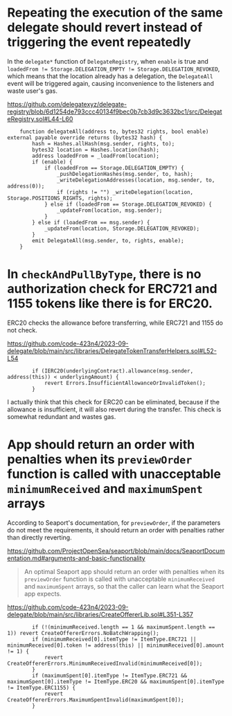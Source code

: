 # Repeating the execution of the same delegate should revert instead of triggering the event repeatedly

In the `delegate*` function of `DelegateRegistry`, when `enable` is true and `loadedFrom != Storage.DELEGATION_EMPTY != Storage.DELEGATION_REVOKED`, which means that the location already has a delegation, the `DelegateAll` event will be triggered again, causing inconvenience to the listeners and waste user's gas.

https://github.com/delegatexyz/delegate-registry/blob/6d1254de793ccc40134f9bec0b7cb3d9c3632bc1/src/DelegateRegistry.sol#L44-L60
```solidity
    function delegateAll(address to, bytes32 rights, bool enable) external payable override returns (bytes32 hash) {
        hash = Hashes.allHash(msg.sender, rights, to);
        bytes32 location = Hashes.location(hash);
        address loadedFrom = _loadFrom(location);
        if (enable) {
            if (loadedFrom == Storage.DELEGATION_EMPTY) {
                _pushDelegationHashes(msg.sender, to, hash);
                _writeDelegationAddresses(location, msg.sender, to, address(0));
                if (rights != "") _writeDelegation(location, Storage.POSITIONS_RIGHTS, rights);
            } else if (loadedFrom == Storage.DELEGATION_REVOKED) {
                _updateFrom(location, msg.sender);
            }
        } else if (loadedFrom == msg.sender) {
            _updateFrom(location, Storage.DELEGATION_REVOKED);
        }
        emit DelegateAll(msg.sender, to, rights, enable);
    }
```

# In `checkAndPullByType`, there is no authorization check for ERC721 and 1155 tokens like there is for ERC20.

ERC20 checks the allowance before transferring, while ERC721 and 1155 do not check.

https://github.com/code-423n4/2023-09-delegate/blob/main/src/libraries/DelegateTokenTransferHelpers.sol#L52-L54
```solidity
        if (IERC20(underlyingContract).allowance(msg.sender, address(this)) < underlyingAmount) {
            revert Errors.InsufficientAllowanceOrInvalidToken();
        }
```

I actually think that this check for ERC20 can be eliminated, because if the allowance is insufficient, it will also revert during the transfer. This check is somewhat redundant and wastes gas.

# App should return an order with penalties when its `previewOrder` function is called with unacceptable `minimumReceived` and `maximumSpent` arrays

According to Seaport's documentation, for `previewOrder`, if the parameters do not meet the requirements, it should return an order with penalties rather than directly reverting.

https://github.com/ProjectOpenSea/seaport/blob/main/docs/SeaportDocumentation.md#arguments-and-basic-functionality
> An optimal Seaport app should return an order with penalties when its `previewOrder` function is called with unacceptable `minimumReceived` and `maximumSpent` arrays, so that the caller can learn what the Seaport app expects. 

https://github.com/code-423n4/2023-09-delegate/blob/main/src/libraries/CreateOffererLib.sol#L351-L357
```solidity
        if (!(minimumReceived.length == 1 && maximumSpent.length == 1)) revert CreateOffererErrors.NoBatchWrapping();
        if (minimumReceived[0].itemType != ItemType.ERC721 || minimumReceived[0].token != address(this) || minimumReceived[0].amount != 1) {
            revert CreateOffererErrors.MinimumReceivedInvalid(minimumReceived[0]);
        }
        if (maximumSpent[0].itemType != ItemType.ERC721 && maximumSpent[0].itemType != ItemType.ERC20 && maximumSpent[0].itemType != ItemType.ERC1155) {
            revert CreateOffererErrors.MaximumSpentInvalid(maximumSpent[0]);
        }
```